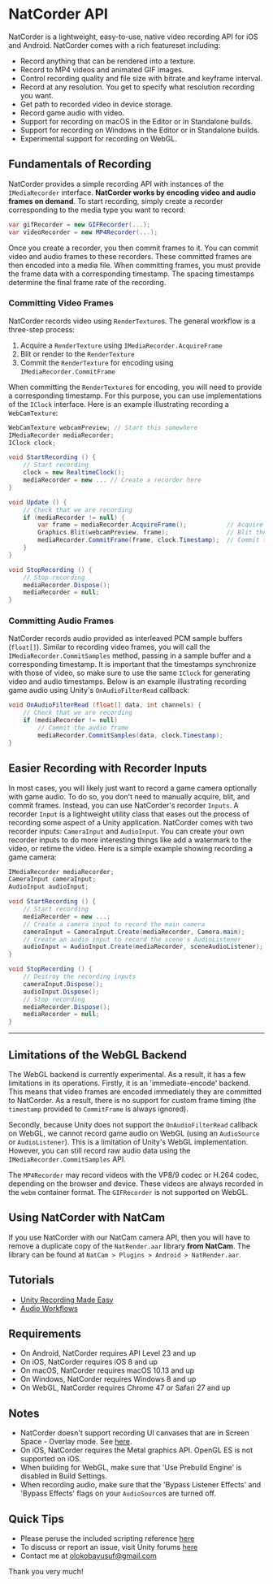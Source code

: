 # NatCorder API
NatCorder is a lightweight, easy-to-use, native video recording API for iOS and Android. NatCorder comes with a rich featureset including:
+ Record anything that can be rendered into a texture.
+ Record to MP4 videos and animated GIF images.
+ Control recording quality and file size with bitrate and keyframe interval.
+ Record at any resolution. You get to specify what resolution recording you want.
+ Get path to recorded video in device storage.
+ Record game audio with video.
+ Support for recording on macOS in the Editor or in Standalone builds.
+ Support for recording on Windows in the Editor or in Standalone builds.
+ Experimental support for recording on WebGL.

## Fundamentals of Recording
NatCorder provides a simple recording API with instances of the `IMediaRecorder` interface. **NatCorder works by encoding video and audio frames on demand**. To start recording, simply create a recorder corresponding to the media type you want to record:
```csharp
var gifRecorder = new GIFRecorder(...);
var videoRecorder = new MP4Recorder(...);
```

Once you create a recorder, you then commit frames to it. You can commit video and audio frames to these recorders. These committed frames are then encoded into a media file. When committing frames, you must provide the frame data with a corresponding timestamp. The spacing timestamps determine the final frame rate of the recording.

### Committing Video Frames
NatCorder records video using `RenderTexture`s. The general workflow is a three-step process:
1. Acquire a `RenderTexture` using `IMediaRecorder.AcquireFrame`
2. Blit or render to the `RenderTexture`
3. Commit the `RenderTexture` for encoding using `IMediaRecorder.CommitFrame`

When committing the `RenderTexture`s for encoding, you will need to provide a corresponding timestamp. For this purpose, you can use implementations of the `IClock` interface. Here is an example illustrating recording a `WebCamTexture`:
```csharp
WebCamTexture webcamPreview; // Start this somewhere
IMediaRecorder mediaRecorder;
IClock clock;

void StartRecording () {
    // Start recording
    clock = new RealtimeClock();
    mediaRecorder = new ... // Create a recorder here
}

void Update () {
    // Check that we are recording
    if (mediaRecorder != null) {
        var frame = mediaRecorder.AcquireFrame();           // Acquire a video frame
        Graphics.Blit(webcamPreview, frame);                // Blit the webcam preview to the frame
        mediaRecorder.CommitFrame(frame, clock.Timestamp);  // Commit the frame to the recorder
    }
}

void StopRecording () {
    // Stop recording
    mediaRecorder.Dispose();
    mediaRecorder = null;
}
```

### Committing Audio Frames
NatCorder records audio provided as interleaved PCM sample buffers (`float[]`). Similar to recording video frames, you will call the `IMediaRecorder.CommitSamples` method, passing in a sample buffer and a corresponding timestamp. It is important that the timestamps synchronize with those of video, so make sure to use the same `IClock` for generating video and audio timestamps. Below is an example illustrating recording game audio using Unity's `OnAudioFilterRead` callback:
```csharp
void OnAudioFilterRead (float[] data, int channels) {
    // Check that we are recording
    if (mediaRecorder != null)
        // Commit the audio frame
        mediaRecorder.CommitSamples(data, clock.Timestamp);
}
```

## Easier Recording with Recorder Inputs
In most cases, you will likely just want to record a game camera optionally with game audio. To do so, you don't need to manually acquire, blit, and commit frames. Instead, you can use NatCorder's recorder `Inputs`. A recorder `Input` is a lightweight utility class that eases out the process of recording some aspect of a Unity application. NatCorder comes with two recorder inputs: `CameraInput` and `AudioInput`. You can create your own recorder inputs to do more interesting things like add a watermark to the video, or retime the video. Here is a simple example showing recording a game camera:
```csharp
IMediaRecorder mediaRecorder;
CameraInput cameraInput;
AudioInput audioInput;

void StartRecording () {
    // Start recording
    mediaRecorder = new ...;
    // Create a camera input to record the main camera
    cameraInput = CameraInput.Create(mediaRecorder, Camera.main);
    // Create an audio input to record the scene's AudioListener
    audioInput = AudioInput.Create(mediaRecorder, sceneAudioListener);
}

void StopRecording () {
    // Destroy the recording inputs
    cameraInput.Dispose();
    audioInput.Dispose();
    // Stop recording
    mediaRecorder.Dispose();
    mediaRecorder = null;
}
```

___

## Limitations of the WebGL Backend
The WebGL backend is currently experimental. As a result, it has a few limitations in its operations. Firstly, it is an 'immediate-encode' backend. This means that video frames are encoded immediately they are committed to NatCorder. As a result, there is no support for custom frame timing (the `timestamp` provided to `CommitFrame` is always ignored).

Secondly, because Unity does not support the `OnAudioFilterRead` callback on WebGL, we cannot record game audio on WebGL (using an `AudioSource` or `AudioListener`). This is a limitation of Unity's WebGL implementation. However, you can still record raw audio data using the `IMediaRecorder.CommitSamples` API.

The `MP4Recorder` may record videos with the VP8/9 codec or H.264 codec, depending on the browser and device. These videos are always recorded in the `webm` container format. The `GIFRecorder` is not supported on WebGL.

## Using NatCorder with NatCam
If you use NatCorder with our NatCam camera API, then you will have to remove a duplicate copy of the `NatRender.aar` library **from NatCam**. The library can be found at `NatCam > Plugins > Android > NatRender.aar`.

## Tutorials
- [Unity Recording Made Easy](https://medium.com/@olokobayusuf/natcorder-unity-recording-made-easy-f0fdee0b5055)
- [Audio Workflows](https://medium.com/@olokobayusuf/natcorder-tutorial-audio-workflows-1cfce15fb86a)

## Requirements
- On Android, NatCorder requires API Level 23 and up
- On iOS, NatCorder requires iOS 8 and up
- On macOS, NatCorder requires macOS 10.13 and up
- On Windows, NatCorder requires Windows 8 and up
- On WebGL, NatCorder requires Chrome 47 or Safari 27 and up

## Notes
- NatCorder doesn't support recording UI canvases that are in Screen Space - Overlay mode. See [here](https://forum.unity3d.com/threads/render-a-canvas-to-rendertexture.272754/#post-1804847).
- On iOS, NatCorder requires the Metal graphics API. OpenGL ES is not supported on iOS.
- When building for WebGL, make sure that 'Use Prebuild Engine' is disabled in Build Settings.
- When recording audio, make sure that the 'Bypass Listener Effects' and 'Bypass Effects' flags on your `AudioSource`s are turned off.

## Quick Tips
- Please peruse the included scripting reference [here](https://olokobayusuf.github.io/NatCorder-Docs/)
- To discuss or report an issue, visit Unity forums [here](https://forum.unity.com/threads/natcorder-video-recording-api.505146/)
- Contact me at [olokobayusuf@gmail.com](mailto:olokobayusuf@gmail.com)

Thank you very much!